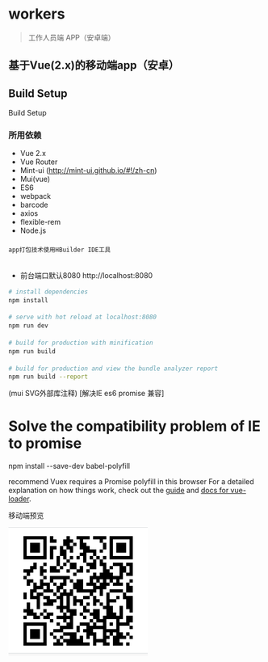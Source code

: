 # workers

> 工作人员端 APP（安卓端）

## 基于Vue(2.x)的移动端app（安卓）
## Build Setup
  Build Setup
### 所用依赖
- Vue 2.x
- Vue Router
- Mint-ui (http://mint-ui.github.io/#!/zh-cn)
- Mui(vue)
- ES6
- webpack
- barcode
- axios
- flexible-rem
- Node.js
####
	app打包技术使用HBuilder IDE工具
######
- 前台端口默认8080 http://localhost:8080
``` bash
# install dependencies
npm install

# serve with hot reload at localhost:8080
npm run dev

# build for production with minification
npm run build

# build for production and view the bundle analyzer report
npm run build --report
```
(mui SVG外部库注释)
[解决IE es6 promise 兼容]
# Solve the compatibility problem of IE to promise
npm install --save-dev babel-polyfill

recommend Vuex requires a Promise polyfill in this browser
For a detailed explanation on how things work, check out the [guide](http://vuejs-templates.github.io/webpack/) and [docs for vue-loader](http://vuejs.github.io/vue-loader).

移动端预览


![image](https://github.com/xsphalo/vue-app/raw/master/erwei.png)
